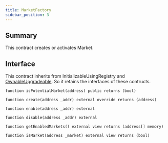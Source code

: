 ```yaml
---
title: MarketFactory
sidebar_position: 3
---
```


## Summary

This contract creates or activates Market.

## Interface
This contract inherits from InitializableUsingRegistry and [OwnableUpgradeable](https://docs.openzeppelin.com/contracts/4.x/api/access#Ownable). So it retains the interfaces of these contructs.

`function isPotentialMarket(address) public returns (bool)`

`function create(address _addr) external override returns (address)`

`function enable(address _addr) external`

`function disable(address _addr) external`

`function getEnabledMarkets() external view returns (address[] memory)`

`function isMarket(address _market) external view returns (bool)`
